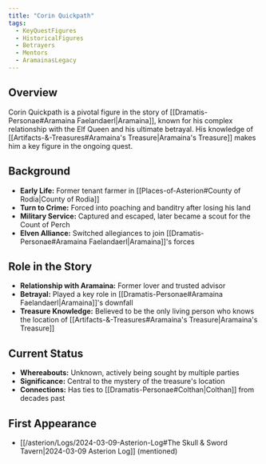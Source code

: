 ```yaml
---
title: "Corin Quickpath"
tags:
  - KeyQuestFigures
  - HistoricalFigures
  - Betrayers
  - Mentors
  - AramainasLegacy
---
```


## Overview
Corin Quickpath is a pivotal figure in the story of [[Dramatis-Personae#Aramaina Faelandaerl|Aramaina]], known for his complex relationship with the Elf Queen and his ultimate betrayal. His knowledge of [[Artifacts-&-Treasures#Aramaina's Treasure|Aramaina's Treasure]] makes him a key figure in the ongoing quest.

## Background
- **Early Life:** Former tenant farmer in [[Places-of-Asterion#County of Rodia|County of Rodia]]
- **Turn to Crime:** Forced into poaching and banditry after losing his land
- **Military Service:** Captured and escaped, later became a scout for the Count of Perch
- **Elven Alliance:** Switched allegiances to join [[Dramatis-Personae#Aramaina Faelandaerl|Aramaina]]'s forces

## Role in the Story
- **Relationship with Aramaina:** Former lover and trusted advisor
- **Betrayal:** Played a key role in [[Dramatis-Personae#Aramaina Faelandaerl|Aramaina]]'s downfall
- **Treasure Knowledge:** Believed to be the only living person who knows the location of [[Artifacts-&-Treasures#Aramaina's Treasure|Aramaina's Treasure]]

## Current Status
- **Whereabouts:** Unknown, actively being sought by multiple parties
- **Significance:** Central to the mystery of the treasure's location
- **Connections:** Has ties to [[Dramatis-Personae#Colthan|Colthan]] from decades past

## First Appearance
- [[/asterion/Logs/2024-03-09-Asterion-Log#The Skull & Sword Tavern|2024-03-09 Asterion Log]] (mentioned)
